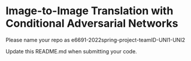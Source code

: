 # Image-to-Image Translation with Conditional Adversarial Networks

Please name your repo as e6691-2022spring-project-teamID-UNI1-UNI2

Update this README.md when submitting your code.
